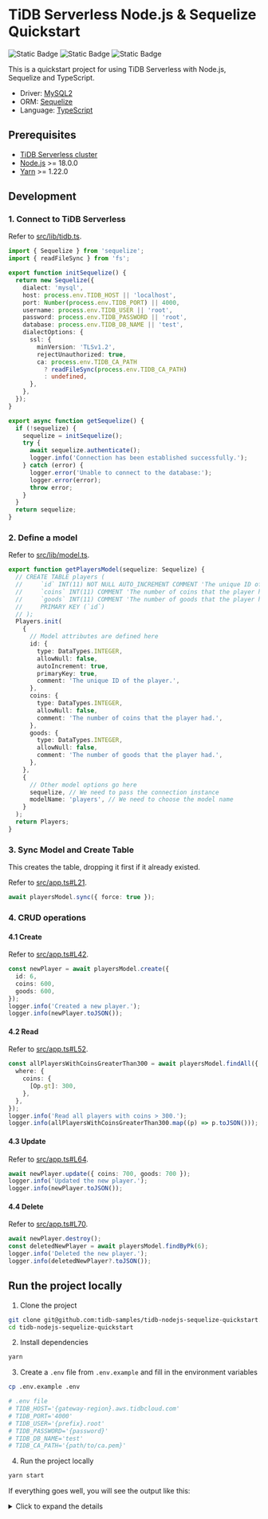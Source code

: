 # TiDB Serverless Node.js & Sequelize Quickstart

![Static Badge](https://img.shields.io/badge/-TypeScript-white?logo=typescript)
![Static Badge](https://img.shields.io/badge/Node.js-%20%3E%3D%2018-%20?logo=nodedotjs)
![Static Badge](https://img.shields.io/badge/ORM-Sequelize-blue?logo=sequelize)

This is a quickstart project for using TiDB Serverless with Node.js, Sequelize and TypeScript.

- Driver: [MySQL2](https://github.com/sidorares/node-mysql2)
- ORM: [Sequelize](https://sequelize.org/)
- Language: [TypeScript](https://www.typescriptlang.org/)

## Prerequisites

- [TiDB Serverless cluster](https://www.pingcap.com/tidb-serverless/)
- [Node.js](https://nodejs.org/en/) >= 18.0.0
- [Yarn](https://yarnpkg.com/) >= 1.22.0

## Development

### 1. Connect to TiDB Serverless

Refer to [src/lib/tidb.ts](src/lib/tidb.ts).

```typescript
import { Sequelize } from 'sequelize';
import { readFileSync } from 'fs';

export function initSequelize() {
  return new Sequelize({
    dialect: 'mysql',
    host: process.env.TIDB_HOST || 'localhost',
    port: Number(process.env.TIDB_PORT) || 4000,
    username: process.env.TIDB_USER || 'root',
    password: process.env.TIDB_PASSWORD || 'root',
    database: process.env.TIDB_DB_NAME || 'test',
    dialectOptions: {
      ssl: {
        minVersion: 'TLSv1.2',
        rejectUnauthorized: true,
        ca: process.env.TIDB_CA_PATH
          ? readFileSync(process.env.TIDB_CA_PATH)
          : undefined,
      },
    },
  });
}

export async function getSequelize() {
  if (!sequelize) {
    sequelize = initSequelize();
    try {
      await sequelize.authenticate();
      logger.info('Connection has been established successfully.');
    } catch (error) {
      logger.error('Unable to connect to the database:');
      logger.error(error);
      throw error;
    }
  }
  return sequelize;
}
```

### 2. Define a model

Refer to [src/lib/model.ts](src/lib/model.ts).

```typescript
export function getPlayersModel(sequelize: Sequelize) {
  // CREATE TABLE players (
  //     `id` INT(11) NOT NULL AUTO_INCREMENT COMMENT 'The unique ID of the player.',
  //     `coins` INT(11) COMMENT 'The number of coins that the player had.',
  //     `goods` INT(11) COMMENT 'The number of goods that the player had.',
  //     PRIMARY KEY (`id`)
  // );
  Players.init(
    {
      // Model attributes are defined here
      id: {
        type: DataTypes.INTEGER,
        allowNull: false,
        autoIncrement: true,
        primaryKey: true,
        comment: 'The unique ID of the player.',
      },
      coins: {
        type: DataTypes.INTEGER,
        allowNull: false,
        comment: 'The number of coins that the player had.',
      },
      goods: {
        type: DataTypes.INTEGER,
        allowNull: false,
        comment: 'The number of goods that the player had.',
      },
    },
    {
      // Other model options go here
      sequelize, // We need to pass the connection instance
      modelName: 'players', // We need to choose the model name
    }
  );
  return Players;
}
```

### 3. Sync Model and Create Table

This creates the table, dropping it first if it already existed.

Refer to [src/app.ts#L21](src/app.ts#L21).

```typescript
await playersModel.sync({ force: true });
```

### 4. CRUD operations

#### 4.1 Create

Refer to [src/app.ts#L42](src/app.ts#L42).

```typescript
const newPlayer = await playersModel.create({
  id: 6,
  coins: 600,
  goods: 600,
});
logger.info('Created a new player.');
logger.info(newPlayer.toJSON());
```

#### 4.2 Read

Refer to [src/app.ts#L52](src/app.ts#L52).

```typescript
const allPlayersWithCoinsGreaterThan300 = await playersModel.findAll({
  where: {
    coins: {
      [Op.gt]: 300,
    },
  },
});
logger.info('Read all players with coins > 300.');
logger.info(allPlayersWithCoinsGreaterThan300.map((p) => p.toJSON()));
```

#### 4.3 Update

Refer to [src/app.ts#L64](src/app.ts#L64).

```typescript
await newPlayer.update({ coins: 700, goods: 700 });
logger.info('Updated the new player.');
logger.info(newPlayer.toJSON());
```

#### 4.4 Delete

Refer to [src/app.ts#L70](src/app.ts#L70).

```typescript
await newPlayer.destroy();
const deletedNewPlayer = await playersModel.findByPk(6);
logger.info('Deleted the new player.');
logger.info(deletedNewPlayer?.toJSON());
```

## Run the project locally

1. Clone the project

```bash
git clone git@github.com:tidb-samples/tidb-nodejs-sequelize-quickstart.git
cd tidb-nodejs-sequelize-quickstart
```

2. Install dependencies

```bash
yarn
```

3. Create a `.env` file from `.env.example` and fill in the environment variables

```bash
cp .env.example .env

# .env file
# TIDB_HOST='{gateway-region}.aws.tidbcloud.com'
# TIDB_PORT='4000'
# TIDB_USER='{prefix}.root'
# TIDB_PASSWORD='{password}'
# TIDB_DB_NAME='test'
# TIDB_CA_PATH='{path/to/ca.pem}'
```

4. Run the project locally

```bash
yarn start
```

If everything goes well, you will see the output like this:

<details>
  <summary>Click to expand the details</summary>

```bash
INFO (app/10117): Getting sequelize instance...
Executing (default): SELECT 1+1 AS result
Executing (default): DROP TABLE IF EXISTS `players`;
INFO (lib/tidb/10117): Connection has been established successfully.
INFO (app/10117): Got sequelize instance.
INFO (app/10117): Getting players model...
INFO (app/10117): Got players model.
INFO (app/10117): Syncing players model...
INFO (app/10117): This creates the table, dropping it first if it already existed
Executing (default): CREATE TABLE IF NOT EXISTS `players` (`id` INTEGER NOT NULL auto_increment  COMMENT 'The unique ID of the player.', `coins` INTEGER NOT NULL COMMENT 'The number of coins that the player had.', `goods` INTEGER NOT NULL COMMENT 'The number of goods that the player had.', `createdAt` DATETIME NOT NULL, `updatedAt` DATETIME NOT NULL, PRIMARY KEY (`id`)) ENGINE=InnoDB;
Executing (default): SHOW INDEX FROM `players`
Executing (default): INSERT INTO `players` (`id`,`coins`,`goods`,`createdAt`,`updatedAt`) VALUES (1,100,100,'2023-08-31 09:10:11','2023-08-31 09:10:11'),(2,200,200,'2023-08-31 09:10:11','2023-08-31 09:10:11'),(3,300,300,'2023-08-31 09:10:11','2023-08-31 09:10:11'),(4,400,400,'2023-08-31 09:10:11','2023-08-31 09:10:11'),(5,500,500,'2023-08-31 09:10:11','2023-08-31 09:10:11');
Executing (default): INSERT INTO `players` (`id`,`coins`,`goods`,`createdAt`,`updatedAt`) VALUES (?,?,?,?,?);
INFO (app/10117): Synced players model.
INFO (app/10117): Initializing players model with some data...
INFO (app/10117): Initialized players model with some data.
INFO (app/10117): Creating a new player...
Executing (default): SELECT `id`, `coins`, `goods`, `createdAt`, `updatedAt` FROM `players` AS `players` WHERE `players`.`coins` > 300;
Executing (default): UPDATE `players` SET `coins`=?,`goods`=?,`updatedAt`=? WHERE `id` = ?
INFO (app/10117): Created a new player.
INFO (app/10117):
    id: 6
    coins: 600
    goods: 600
    updatedAt: "2023-08-31T09:10:11.686Z"
    createdAt: "2023-08-31T09:10:11.686Z"
INFO (app/10117): Reading all players with coins > 300...
INFO (app/10117): Read all players with coins > 300.
INFO (app/10117):
    0: {
      "id": 4,
      "coins": 400,
      "goods": 400,
      "createdAt": "2023-08-31T09:10:11.000Z",
      "updatedAt": "2023-08-31T09:10:11.000Z"
    }
    1: {
      "id": 5,
      "coins": 500,
      "goods": 500,
      "createdAt": "2023-08-31T09:10:11.000Z",
      "updatedAt": "2023-08-31T09:10:11.000Z"
    }
    2: {
      "id": 6,
      "coins": 600,
      "goods": 600,
      "createdAt": "2023-08-31T09:10:11.000Z",
      "updatedAt": "2023-08-31T09:10:11.000Z"
    }
INFO (app/10117): Updating the new player...
Executing (default): DELETE FROM `players` WHERE `id` = 6
INFO (app/10117): Updated the new player.
INFO (app/10117):
    id: 6
    coins: 700
    goods: 700
    updatedAt: "2023-08-31T09:10:12.359Z"
    createdAt: "2023-08-31T09:10:11.686Z"
INFO (app/10117): Deleting the new player...
Executing (default): SELECT `id`, `coins`, `goods`, `createdAt`, `updatedAt` FROM `players` AS `players` WHERE `players`.`id` = 6;
INFO (app/10117): Deleted the new player.
INFO (app/10117):
INFO (app/10117): Closing sequelize instance...
INFO (app/10117): Closed sequelize instance.
INFO (app/10117): Done.
✨  Done in 9.87s.
```

</details>
